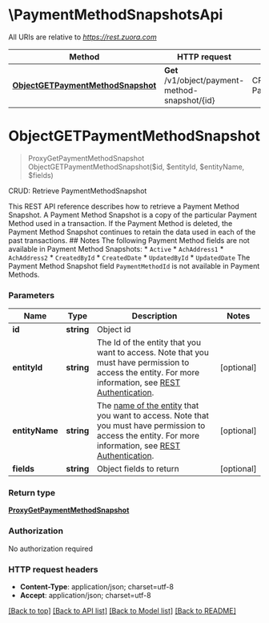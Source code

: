 # \PaymentMethodSnapshotsApi

All URIs are relative to *https://rest.zuora.com*

Method | HTTP request | Description
------------- | ------------- | -------------
[**ObjectGETPaymentMethodSnapshot**](PaymentMethodSnapshotsApi.md#ObjectGETPaymentMethodSnapshot) | **Get** /v1/object/payment-method-snapshot/{id} | CRUD: Retrieve PaymentMethodSnapshot


# **ObjectGETPaymentMethodSnapshot**
> ProxyGetPaymentMethodSnapshot ObjectGETPaymentMethodSnapshot($id, $entityId, $entityName, $fields)

CRUD: Retrieve PaymentMethodSnapshot

This REST API reference describes how to retrieve a Payment Method Snapshot.  A Payment Method Snapshot is a copy of the particular Payment Method used in a transaction. If the Payment Method is deleted, the Payment Method Snapshot continues to retain the data used in each of the past transactions.  ## Notes The following Payment Method fields are not available in Payment Method Snapshots:  * `Active` * `AchAddress1` * `AchAddress2` * `CreatedById` * `CreatedDate` * `UpdatedById` * `UpdatedDate`  The Payment Method Snapshot field `PaymentMethodId` is not available in Payment Methods. 


### Parameters

Name | Type | Description  | Notes
------------- | ------------- | ------------- | -------------
 **id** | **string**| Object id | 
 **entityId** | **string**| The Id of the entity that you want to access. Note that you must have permission to access the entity. For more information, see [REST Authentication](https://www.zuora.com/developer/api-reference/#section/Authentication/Entity-Id-and-Entity-Name). | [optional] 
 **entityName** | **string**| The [name of the entity](https://knowledgecenter.zuora.com/BB_Introducing_Z_Business/Multi-entity/B_Introduction_to_Entity_and_Entity_Hierarchy#Name_and_Display_Name) that you want to access. Note that you must have permission to access the entity. For more information, see [REST Authentication](https://www.zuora.com/developer/api-reference/#section/Authentication/Entity-Id-and-Entity-Name). | [optional] 
 **fields** | **string**| Object fields to return | [optional] 

### Return type

[**ProxyGetPaymentMethodSnapshot**](ProxyGetPaymentMethodSnapshot.md)

### Authorization

No authorization required

### HTTP request headers

 - **Content-Type**: application/json; charset=utf-8
 - **Accept**: application/json; charset=utf-8

[[Back to top]](#) [[Back to API list]](../README.md#documentation-for-api-endpoints) [[Back to Model list]](../README.md#documentation-for-models) [[Back to README]](../README.md)

